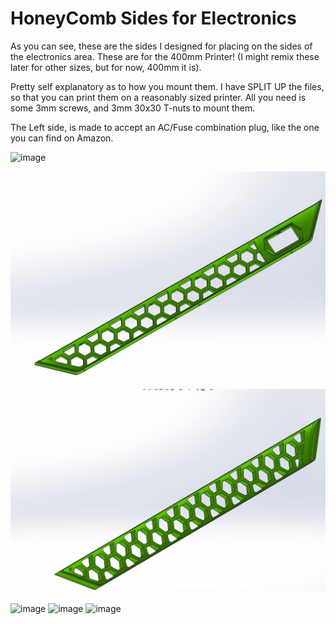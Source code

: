 # HoneyComb Sides for Electronics

As you can see, these are the sides I designed for placing on the sides of the electronics area.  These are for the 400mm Printer! (I might remix these later for other sizes,
but for now, 400mm it is).

Pretty self explanatory as to how you mount them.  I have SPLIT UP the files, so that you can print them on a reasonably sized printer.  All you need is some 3mm screws, and
3mm 30x30 T-nuts to mount them.

The Left side, is made to accept an AC/Fuse combination plug, like the one you can find on Amazon.

![image](https://user-images.githubusercontent.com/10377094/122431918-db6c8900-cf62-11eb-8cfb-8eb0695e62b1.png)


<p align="center">
<img src="https://github.com/cyborgcnc/CYBORGCNC__RRVC3MOD/blob/main/400x400/Sides-HoneyComb/hcomb1.JPG">
</p>
<p align="center">
<img src="https://github.com/cyborgcnc/CYBORGCNC__RRVC3MOD/blob/main/400x400/Sides-HoneyComb/hcomb2.JPG">
</p>

![image](https://user-images.githubusercontent.com/10377094/122432170-18388000-cf63-11eb-91ff-a1ebc86b0154.png)
![image](https://user-images.githubusercontent.com/10377094/122432252-2a1a2300-cf63-11eb-8586-b760602f49ab.png)
![image](https://user-images.githubusercontent.com/10377094/122432409-48801e80-cf63-11eb-841c-940eb5c6491f.png)



